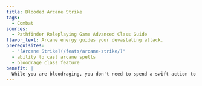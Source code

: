 ```yaml
---
title: Blooded Arcane Strike
tags:
  - Combat
sources:
  - Pathfinder Roleplaying Game Advanced Class Guide
flavor_text: Arcane energy guides your devastating attack.
prerequisites:
  - "[Arcane Strike](/feats/arcane-strike/)"
  - ability to cast arcane spells
  - bloodrage class feature
benefit: |
  While you are bloodraging, you don't need to spend a swift action to use your Arcane Strike---it is always in effect. When you use this ability with Vital Strike, Improved Vital Strike, or Greater Vital Strike, the bonus on damage rolls for Arcane Strike is multiplied by the number of times (two, three, or four) you roll damage dice for one of those feats.
---
```


